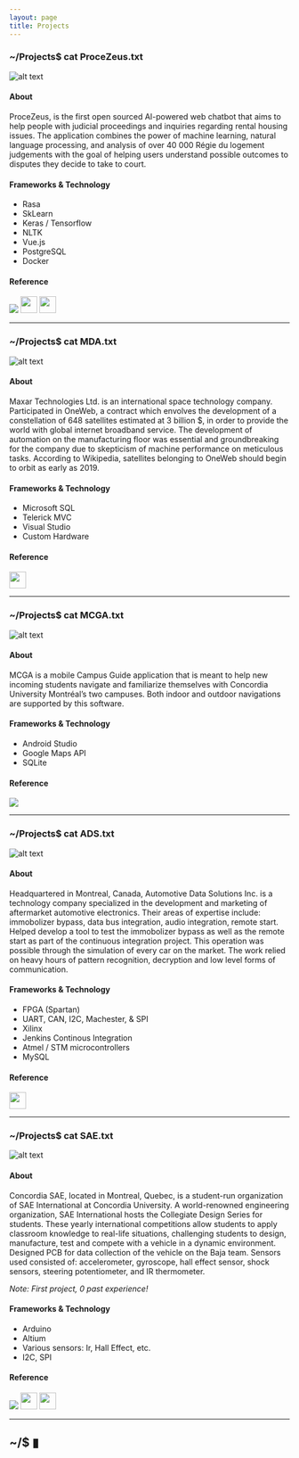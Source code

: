 ```yaml
---
layout: page
title: Projects
---
```


### **~/Projects$ cat ProceZeus.txt**

![alt text](/assets/img/procezeus.png)

#### **About**

ProceZeus, is the first open sourced AI-powered web chatbot that aims to help people with judicial proceedings and inquiries regarding rental housing issues. The application combines the power of machine learning, natural language processing, and analysis of over 40 000 Régie du logement judgements with the goal of helping users understand possible outcomes to disputes they decide to take to court.

#### **Frameworks & Technology**  

* Rasa
* SkLearn
* Keras / Tensorflow
* NLTK
* Vue.js
* PostgreSQL
* Docker

#### **Reference**

<div class="contact-content">
    <a href="https://github.com/Samuel-Campbell/JusticeAI" target="_blank"><img src="/assets/img/github-logo.png"></a>
    <a href="https://www.facebook.com/procezeus/?ref=br_rs" target="_blank"><img src="/assets/img/facebook-logo.png" width="30px"></a>
    <a href="https://capstone.cyberjustice.ca/" target="_blank"><img src="/assets/img/firefox-logo.png" width="30px"></a>
</div>

---

### **~/Projects$ cat MDA.txt**

![alt text](/assets/img/oneweb.png)

#### **About**  

Maxar Technologies Ltd. is an international space technology company. Participated in OneWeb, a contract which envolves the development of a constellation of 648 satellites estimated at 3 billion $, in order to provide the world with global internet broadband service. The development of automation on the manufacturing floor was essential and groundbreaking for the company due to skepticism of machine performance on meticulous tasks. According to Wikipedia, satellites belonging to OneWeb should begin to orbit as early as 2019.

#### **Frameworks & Technology**  

* Microsoft SQL
* Telerick MVC
* Visual Studio
* Custom Hardware

#### **Reference**

<div class="contact-content">
    <a href="https://mdacorporation.com/" target="_blank"><img src="/assets/img/firefox-logo.png" width="30px"></a> 
</div>

---

### **~/Projects$ cat MCGA.txt**

![alt text](/assets/img/mcga.png)

#### **About**  

MCGA is a mobile Campus Guide application that is meant to help new incoming students navigate and familiarize themselves with Concordia University Montréal’s two campuses. Both indoor and outdoor navigations are supported by this software. 

#### **Frameworks & Technology**  

* Android Studio
* Google Maps API
* SQLite

#### **Reference**

<div class="contact-content">
    <a href="https://github.com/Taimoorrana1/MCGA" target="_blank"><img src="/assets/img/github-logo.png"></a>
</div>

---

### **~/Projects$ cat ADS.txt**

![alt text](/assets/img/ads.jpg)

#### **About**  

Headquartered in Montreal, Canada, Automotive Data Solutions Inc. is a technology company specialized in the development and marketing of aftermarket automotive electronics. Their areas of expertise include: immobolizer bypass, data bus integration, audio integration, remote start. Helped develop a tool to test the immobolizer bypass as well as the remote start as part of the continuous integration project. This operation was possible through the simulation of every car on the market. The work relied on heavy hours of pattern recognition, decryption and low level forms of communication.

#### **Frameworks & Technology**  

* FPGA (Spartan)
* UART, CAN, I2C, Machester, & SPI
* Xilinx
* Jenkins Continous Integration
* Atmel / STM microcontrollers
* MySQL

#### **Reference**

<div class="contact-content">
    <a href="https://www.adsdata.ca/" target="_blank"><img src="/assets/img/firefox-logo.png" width="30px"></a> 
</div>

---

### **~/Projects$ cat SAE.txt**

![alt text](/assets/img/sae.png)

#### **About**  

Concordia SAE, located in Montreal, Quebec, is a student-run organization of SAE International at Concordia University. A world-renowned engineering organization, SAE International hosts the Collegiate Design Series for students. These yearly international competitions allow students to apply classroom knowledge to real-life situations, challenging students to design, manufacture, test and compete with a vehicle in a dynamic environment. Designed PCB for data collection of the vehicle on the Baja team. Sensors used consisted of: accelerometer, gyroscope, hall effect sensor, shock sensors, steering potentiometer, and IR thermometer.

*Note: First project, 0 past experience!*

#### **Frameworks & Technology**  

* Arduino
* Altium
* Various sensors: Ir, Hall Effect, etc.
* I2C, SPI

#### **Reference**

<div class="contact-content">
    <a href="https://github.com/Samuel-Campbell/ConcordiaBajaComputer" target="_blank"><img src="/assets/img/github-logo.png"></a>
    <a href="https://www.facebook.com/concordiasae/" target="_blank"><img src="/assets/img/facebook-logo.png" width="30px"></a>
    <a href="http://www.concordiasae.ca/" target="_blank"><img src="/assets/img/firefox-logo.png" width="30px"></a> 
</div>

---

## ~/$ ▮
